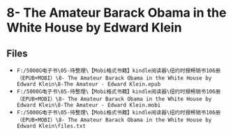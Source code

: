 # 8- The Amateur Barack Obama in the White House by Edward Klein

## Files

- `F:/5000G电子书\05-待整理\【Mobi格式书籍】kindle阅读器\纽约时报畅销书106册（EPUB+MOBI）\8- The Amateur Barack Obama in the White House by Edward Klein\8-The Amateur - Edward Klein.epub`
- `F:/5000G电子书\05-待整理\【Mobi格式书籍】kindle阅读器\纽约时报畅销书106册（EPUB+MOBI）\8- The Amateur Barack Obama in the White House by Edward Klein\8-The Amateur - Edward Klein.mobi`
- `F:/5000G电子书\05-待整理\【Mobi格式书籍】kindle阅读器\纽约时报畅销书106册（EPUB+MOBI）\8- The Amateur Barack Obama in the White House by Edward Klein\files.txt`
